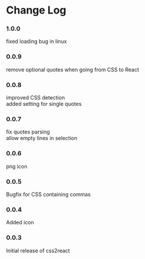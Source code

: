 # Change Log

### 1.0.0

fixed loading bug in linux

### 0.0.9

remove optional quotes when going from CSS to React

### 0.0.8

improved CSS detection  
added setting for single quotes

### 0.0.7

fix quotes parsing  
allow empty lines in selection

### 0.0.6

png icon

### 0.0.5

Bugfix for CSS containing commas

### 0.0.4

Added icon

### 0.0.3

Initial release of css2react
